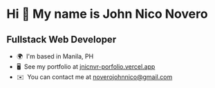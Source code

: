 Hi 👋 My name is John Nico Novero
=================================

Fullstack Web Developer
-------------

* 🌍  I'm based in Manila, PH
* 🖥️  See my portfolio at [jnicnvr-porfolio.vercel.app](http://jnicnvr-porfolio.vercel.app/)
* ✉️  You can contact me at [noverojohnnico@gmail.com](mailto:noverojohnnico@gmail.com)
